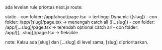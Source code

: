 ada levelan rule priortas next.js route:

static - con folder: /app/about/page.tsx -> tertinggi
Dynamic ([slug]) - con folder: /app/[slug]/page.tsx -> menengah
catch all ([...slug]) - con folder: /app/[...slug]/page.tsx -> terendah
optional catch all - con folder: /app/[[...slug]]/page.tsx -> fleksible

note: Kalau ada [slug] dan [...slug] di level sama, [slug] diprioritaskan.
